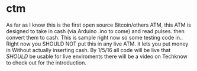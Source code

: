 # ctm
As far as I know this is the first open source Bitcoin/others ATM, this ATM is designed to take in cash (via Arduino .ino to come) and read pulses. then convert them to cash.
This is sample right now so some testing code in.. Right now you SHOULD NOT put this in any live ATM. it lets you put money in Without actually inserting cash.  By 1/5/16 all code will be live that *SHOULD* be usable for live enviroments there will be a video on Techknow to check out for the introduction.

